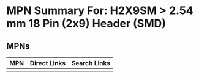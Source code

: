 



# MPN Summary For: H2X9SM > 2.54 mm 18 Pin (2x9) Header (SMD)

## MPNs
  

|MPN|Direct Links|Search Links|
| :--- | :--- | :--- |
||||
